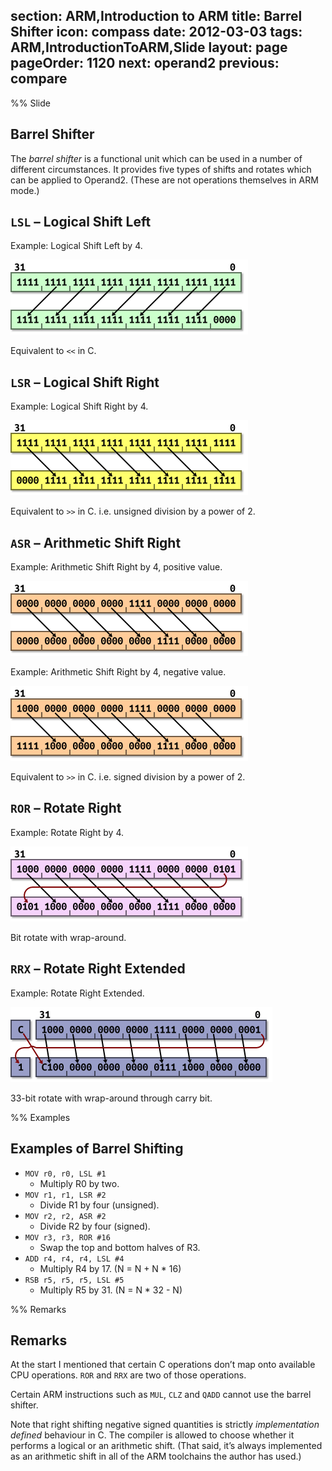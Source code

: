 section: ARM,Introduction to ARM
title: Barrel Shifter
icon: compass
date: 2012-03-03
tags: ARM,IntroductionToARM,Slide
layout: page
pageOrder: 1120
next: operand2
previous: compare
----

%% Slide
  
## Barrel Shifter

The *barrel shifter* is a functional unit which can be used in a number of different circumstances. It provides five types of shifts and rotates which can be applied to Operand2. (These are not operations themselves in ARM mode.)

## `LSL` – Logical Shift Left

Example: Logical Shift Left by 4.

<img alt="LSL diagram." src="img/dia/barrel-lsl.png" srcset="img/dia/barrel-lsl@2x.png 2x, img/dia/barrel-lsl@3x.png 3x">

Equivalent to `<<` in C.

## `LSR` – Logical Shift Right

Example: Logical Shift Right by 4.

<img alt="LSR diagram." src="img/dia/barrel-lsr.png" srcset="img/dia/barrel-lsr@2x.png 2x, img/dia/barrel-lsr@3x.png 3x">

Equivalent to `>>` in C. i.e. unsigned division by a power of 2.

## `ASR` – Arithmetic Shift Right

Example: Arithmetic Shift Right by 4, positive value.

<img alt="ASR shifting in zero diagram." src="img/dia/barrel-asr0.png" srcset="img/dia/barrel-asr0@2x.png 2x, img/dia/barrel-asr0@3x.png 3x">

Example: Arithmetic Shift Right by 4, negative value.

<img alt="ASR shifting in one diagram." src="img/dia/barrel-asr1.png" srcset="img/dia/barrel-asr1@2x.png 2x, img/dia/barrel-asr1@3x.png 3x">

Equivalent to `>>` in C. i.e. signed division by a power of 2.

## `ROR` – Rotate Right

Example: Rotate Right by 4.

<img alt="ROR diagram." src="img/dia/barrel-ror.png" srcset="img/dia/barrel-ror@2x.png 2x, img/dia/barrel-ror@3x.png 3x">

Bit rotate with wrap-around.	

## `RRX` – Rotate Right Extended

Example: Rotate Right Extended.

<img alt="RRX diagram." src="img/dia/barrel-rrx.png" srcset="img/dia/barrel-rrx@2x.png 2x, img/dia/barrel-rrx@3x.png 3x">

33-bit rotate with wrap-around through carry bit.
  
%% Examples
  
## Examples of Barrel Shifting

* `MOV r0, r0, LSL #1`
  * Multiply R0 by two.
* `MOV r1, r1, LSR #2`
  * Divide R1 by four (unsigned).
* `MOV r2, r2, ASR #2`
  * Divide R2 by four (signed).
* `MOV r3, r3, ROR #16`
  * Swap the top and bottom halves of R3.
* `ADD r4, r4, r4, LSL #4`
  * Multiply R4 by 17. (N = N + N * 16)
* `RSB r5, r5, r5, LSL #5`
  * Multiply R5 by 31. (N = N * 32 - N)

%% Remarks
  
## Remarks

At the start I mentioned that certain C operations don’t map onto available CPU operations. `ROR` and `RRX` are two of those operations.

Certain ARM instructions such as `MUL`, `CLZ` and `QADD` cannot use the barrel shifter.

Note that right shifting negative signed quantities is strictly *implementation defined* behaviour in C. The compiler is allowed to choose whether it performs a logical or an arithmetic shift. (That said, it’s always implemented as an arithmetic shift in all of the ARM toolchains the author has used.)
